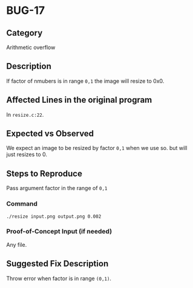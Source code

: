 # BUG-17
## Category
Arithmetic overflow

## Description

If factor of nmubers is in range `0,1` the image will resize to 0x0.

## Affected Lines in the original program
In `resize.c:22`.

## Expected vs Observed
We expect an image to be resized by factor `0,1` when we use so. but will just resizes to 0.
## Steps to Reproduce
Pass argument factor in the range of `0,1`
### Command

```
./resize input.png output.png 0.002
```
### Proof-of-Concept Input (if needed)
Any file.

## Suggested Fix Description
Throw error when factor is in range `(0,1)`.